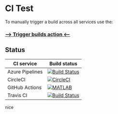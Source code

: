 # CI Test

To manually trigger a build across all services use the:

### [--> Trigger builds action <--](https://github.com/mathworks-continuous-integration/ci-test/actions?query=workflow%3A%22Trigger+builds%22)

## Status

| CI service | Build status |
|------------|--------------|
| Azure Pipelines | [![Build Status](https://dev.azure.com/mathworks-continuous-integration/ci-test/_apis/build/status/mathworks-continuous-integration.ci-test?branchName=main)](https://dev.azure.com/mathworks-continuous-integration/ci-test/_build/latest?definitionId=1&branchName=main) |
| CircleCI | [![CircleCI](https://circleci.com/gh/mathworks-continuous-integration/ci-test.svg?style=svg)](https://circleci.com/gh/mathworks-continuous-integration/ci-test) |
| GitHub Actions | [![MATLAB](https://github.com/mathworks-continuous-integration/ci-test/workflows/MATLAB/badge.svg)](https://github.com/mathworks-continuous-integration/ci-test/actions?query=workflow%3AMATLAB) |
| Travis CI | [![Build Status](https://travis-ci.com/mathworks-continuous-integration/ci-test.svg?branch=main)](https://travis-ci.com/mathworks-continuous-integration/ci-test) |

nice
